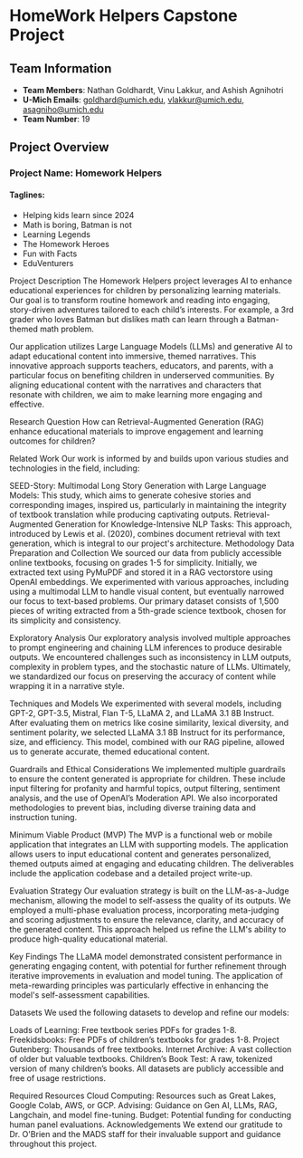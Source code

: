 # HomeWork Helpers Capstone Project

## Team Information

- **Team Members**: Nathan Goldhardt, Vinu Lakkur, and Ashish Agnihotri
- **U-Mich Emails**: goldhard@umich.edu, vlakkur@umich.edu, asagniho@umich.edu
- **Team Number**: 19

## Project Overview

### Project Name: Homework Helpers
#### Taglines:
- Helping kids learn since 2024
- Math is boring, Batman is not
- Learning Legends
- The Homework Heroes
- Fun with Facts
- EduVenturers

Project Description
The Homework Helpers project leverages AI to enhance educational experiences for children by personalizing learning materials. Our goal is to transform routine homework and reading into engaging, story-driven adventures tailored to each child’s interests. For example, a 3rd grader who loves Batman but dislikes math can learn through a Batman-themed math problem.

Our application utilizes Large Language Models (LLMs) and generative AI to adapt educational content into immersive, themed narratives. This innovative approach supports teachers, educators, and parents, with a particular focus on benefiting children in underserved communities. By aligning educational content with the narratives and characters that resonate with children, we aim to make learning more engaging and effective.

Research Question
How can Retrieval-Augmented Generation (RAG) enhance educational materials to improve engagement and learning outcomes for children?

Related Work
Our work is informed by and builds upon various studies and technologies in the field, including:

SEED-Story: Multimodal Long Story Generation with Large Language Models: This study, which aims to generate cohesive stories and corresponding images, inspired us, particularly in maintaining the integrity of textbook translation while producing captivating outputs.
Retrieval-Augmented Generation for Knowledge-Intensive NLP Tasks: This approach, introduced by Lewis et al. (2020), combines document retrieval with text generation, which is integral to our project's architecture.
Methodology
Data Preparation and Collection
We sourced our data from publicly accessible online textbooks, focusing on grades 1-5 for simplicity. Initially, we extracted text using PyMuPDF and stored it in a RAG vectorstore using OpenAI embeddings. We experimented with various approaches, including using a multimodal LLM to handle visual content, but eventually narrowed our focus to text-based problems. Our primary dataset consists of 1,500 pieces of writing extracted from a 5th-grade science textbook, chosen for its simplicity and consistency.

Exploratory Analysis
Our exploratory analysis involved multiple approaches to prompt engineering and chaining LLM inferences to produce desirable outputs. We encountered challenges such as inconsistency in LLM outputs, complexity in problem types, and the stochastic nature of LLMs. Ultimately, we standardized our focus on preserving the accuracy of content while wrapping it in a narrative style.

Techniques and Models
We experimented with several models, including GPT-2, GPT-3.5, Mistral, Flan T-5, LLaMA 2, and LLaMA 3.1 8B Instruct. After evaluating them on metrics like cosine similarity, lexical diversity, and sentiment polarity, we selected LLaMA 3.1 8B Instruct for its performance, size, and efficiency. This model, combined with our RAG pipeline, allowed us to generate accurate, themed educational content.

Guardrails and Ethical Considerations
We implemented multiple guardrails to ensure the content generated is appropriate for children. These include input filtering for profanity and harmful topics, output filtering, sentiment analysis, and the use of OpenAI’s Moderation API. We also incorporated methodologies to prevent bias, including diverse training data and instruction tuning.

Minimum Viable Product (MVP)
The MVP is a functional web or mobile application that integrates an LLM with supporting models. The application allows users to input educational content and generates personalized, themed outputs aimed at engaging and educating children. The deliverables include the application codebase and a detailed project write-up.

Evaluation Strategy
Our evaluation strategy is built on the LLM-as-a-Judge mechanism, allowing the model to self-assess the quality of its outputs. We employed a multi-phase evaluation process, incorporating meta-judging and scoring adjustments to ensure the relevance, clarity, and accuracy of the generated content. This approach helped us refine the LLM's ability to produce high-quality educational material.

Key Findings
The LLaMA model demonstrated consistent performance in generating engaging content, with potential for further refinement through iterative improvements in evaluation and model tuning. The application of meta-rewarding principles was particularly effective in enhancing the model's self-assessment capabilities.

Datasets
We used the following datasets to develop and refine our models:

Loads of Learning: Free textbook series PDFs for grades 1-8.
Freekidsbooks: Free PDFs of children’s textbooks for grades 1-8.
Project Gutenberg: Thousands of free textbooks.
Internet Archive: A vast collection of older but valuable textbooks.
Children’s Book Test: A raw, tokenized version of many children’s books.
All datasets are publicly accessible and free of usage restrictions.

Required Resources
Cloud Computing: Resources such as Great Lakes, Google Colab, AWS, or GCP.
Advising: Guidance on Gen AI, LLMs, RAG, Langchain, and model fine-tuning.
Budget: Potential funding for conducting human panel evaluations.
Acknowledgements
We extend our gratitude to Dr. O'Brien and the MADS staff for their invaluable support and guidance throughout this project.

